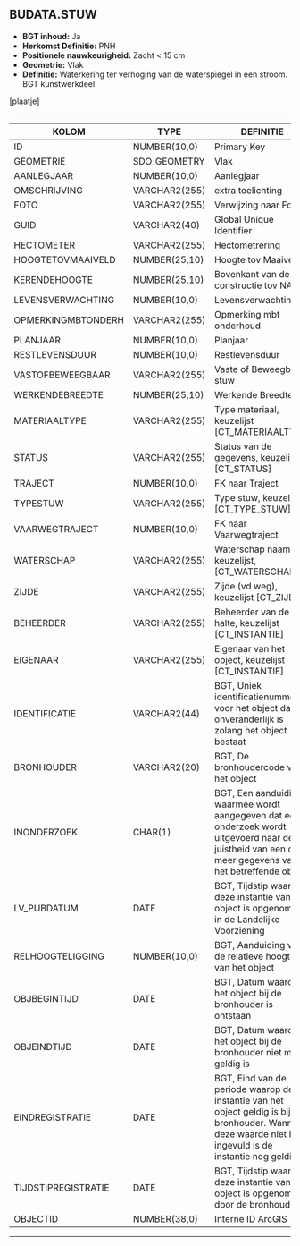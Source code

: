 ﻿## BUDATA.STUW


* __BGT inhoud:__ Ja
* __Herkomst Definitie:__ PNH
* __Positionele nauwkeurigheid:__ Zacht < 15 cm
* __Geometrie:__ Vlak
* __Definitie:__ Waterkering ter verhoging van de waterspiegel in een stroom. BGT kunstwerkdeel.

[plaatje]

***

|KOLOM                           	|TYPE          	|DEFINITIE|
|------                          	|----          	|-----    |
|ID                              	|NUMBER(10,0)  	|Primary Key|
|GEOMETRIE                       	|SDO_GEOMETRY  	|Vlak|
|AANLEGJAAR                      	|NUMBER(10,0)  	|Aanlegjaar|
|OMSCHRIJVING                    	|VARCHAR2(255) 	|extra toelichting|
|FOTO                            	|VARCHAR2(255) 	|Verwijzing naar Foto|
|GUID                            	|VARCHAR2(40)  	|Global Unique Identifier|
|HECTOMETER                      	|VARCHAR2(255) 	|Hectometrering|
|HOOGTETOVMAAIVELD               	|NUMBER(25,10) 	|Hoogte tov Maaiveld|
|KERENDEHOOGTE                   	|NUMBER(25,10) 	|Bovenkant van de constructie tov NAP|
|LEVENSVERWACHTING               	|NUMBER(10,0)  	|Levensverwachting|
|OPMERKINGMBTONDERH              	|VARCHAR2(255) 	|Opmerking mbt onderhoud|
|PLANJAAR                        	|NUMBER(10,0)  	|Planjaar|
|RESTLEVENSDUUR                  	|NUMBER(10,0)  	|Restlevensduur|
|VASTOFBEWEEGBAAR                	|VARCHAR2(255) 	|Vaste of Beweegbare stuw|
|WERKENDEBREEDTE                 	|NUMBER(25,10) 	|Werkende Breedte|
|MATERIAALTYPE                   	|VARCHAR2(255)  |Type materiaal, keuzelijst [CT_MATERIAALTYPE]|
|STATUS                          	|VARCHAR2(255) 	|Status van de gegevens, keuzelijst [CT_STATUS]|
|TRAJECT                         	|NUMBER(10,0)  	|FK naar Traject|
|TYPESTUW                        	|VARCHAR2(255) 	|Type stuw, keuzelijst [CT_TYPE_STUW]|
|VAARWEGTRAJECT                  	|NUMBER(10,0)  	|FK naar Vaarwegtraject|
|WATERSCHAP                      	|VARCHAR2(255) 	|Waterschap naam, keuzelijst, [CT_WATERSCHAP]|
|ZIJDE                           	|VARCHAR2(255) 	|Zijde (vd weg), keuzelijst [CT_ZIJDE]|
|BEHEERDER                       	|VARCHAR2(255) 	|Beheerder van de halte, keuzelijst [CT_INSTANTIE]|
|EIGENAAR                        	|VARCHAR2(255) 	|Eigenaar van het object, keuzelijst [CT_INSTANTIE]|
|IDENTIFICATIE                   	|VARCHAR2(44)  	|BGT, Uniek identificatienummer voor het object dat onveranderlijk is zolang het object bestaat|
|BRONHOUDER                      	|VARCHAR2(20)  	|BGT, De bronhoudercode van het object|
|INONDERZOEK                     	|CHAR(1)       	|BGT, Een aanduiding waarmee wordt aangegeven dat een onderzoek wordt uitgevoerd naar de juistheid van een of meer gegevens van het betreffende object|
|LV_PUBDATUM                     	|DATE          	|BGT, Tijdstip waarop deze instantie van het object is opgenomen in de Landelijke Voorziening|
|RELHOOGTELIGGING                	|NUMBER(10,0)  	|BGT, Aanduiding voor de relatieve hoogte van het object|
|OBJBEGINTIJD                    	|DATE          	|BGT, Datum waarop het object bij de bronhouder is ontstaan|
|OBJEINDTIJD                     	|DATE          	|BGT, Datum waarop het object bij de bronhouder niet meer geldig is|
|EINDREGISTRATIE                 	|DATE          	|BGT, Eind van de periode waarop deze instantie van het object geldig is bij de bronhouder. Wanneer deze waarde niet is ingevuld is de instantie nog geldig|
|TIJDSTIPREGISTRATIE             	|DATE          	|BGT, Tijdstip waarop deze instantie van het object is opgenomen door de bronhouder|
|OBJECTID                        	|NUMBER(38,0)  	|Interne ID ArcGIS|

***

